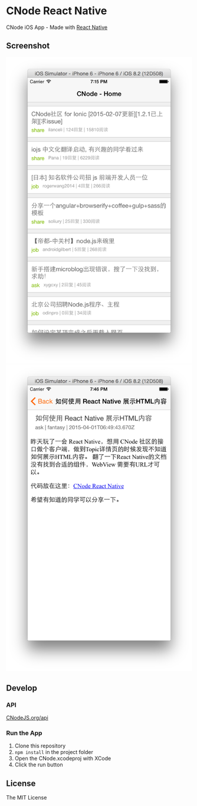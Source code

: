 # CNode React Native

CNode iOS App - Made with [React Native](http://facebook.github.io/react-native/)

## Screenshot

![](home.png) ![](topic.png)

## Develop

### API

[CNodeJS.org/api](https://cnodejs.org/api)

### Run the App

1. Clone this repository
2. `npm install` in the project folder
3. Open the CNode.xcodeproj with XCode
4. Click the run button

## License

The MIT License
